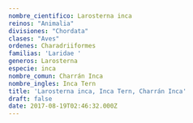 ```yaml
---
nombre_cientifico: Larosterna inca
reinos: "Animalia"
divisiones: "Chordata"
clases: "Aves"
ordenes: Charadriiformes
familias: 'Laridae '
generos: Larosterna
especie: inca
nombre_comun: Charrán Inca
nombre_ingles: Inca Tern
title: 'Larosterna inca, Inca Tern, Charrán Inca'
draft: false
date: 2017-08-19T02:46:32.000Z
---
```


